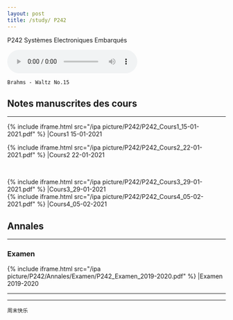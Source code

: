 ```yaml
---
layout: post
title: /study/ P242
---
```


P242 Systèmes Electroniques Embarqués

<audio loop="loop" controls="controls">
  <source src="https://raw.githubusercontent.com/startadaywithasmile/startadaywithasmile.github.io/master/ipa%20picture/5/%E5%91%A8%E5%8D%8E%E5%81%A5%2C%E6%9D%8E%E5%BA%A6%20-%20%E9%9A%BE%E4%BB%A5%E6%8A%97%E6%8B%92.mp3" type="audio/mp3" />
</audio>

`Brahms - Waltz No.15`

## Notes manuscrites des cours ##
----

{% include iframe.html src="/ipa picture/P242/P242_Cours1_15-01-2021.pdf" %}
|Cours1 15-01-2021
<br />

{% include iframe.html src="/ipa picture/P242/P242_Cours2_22-01-2021.pdf" %}
|Cours2 22-01-2021

<br />

{% include iframe.html src="/ipa picture/P242/P242_Cours3_29-01-2021.pdf" %}
|Cours3_29-01-2021
<br />
{% include iframe.html src="/ipa picture/P242/P242_Cours4_05-02-2021.pdf" %}
|Cours4_05-02-2021


## Annales ##
----

### Examen ###

{% include iframe.html src="/ipa picture/P242/Annales/Examen/P242_Examen_2019-2020.pdf" %}
|Examen 2019-2020 

----
****

`周末快乐`
